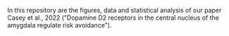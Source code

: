 In this repository are the figures, data and statistical analysis of our paper Casey et al., 2022 ("Dopamine D2 receptors in the central nucleus of the amygdala regulate risk avoidance").
